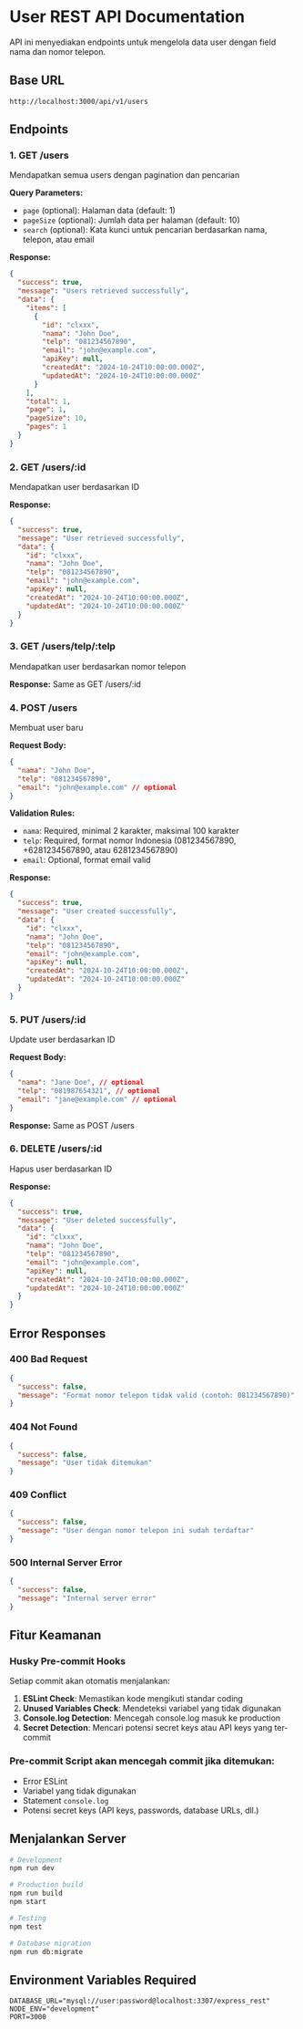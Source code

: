 # User REST API Documentation

API ini menyediakan endpoints untuk mengelola data user dengan field nama dan nomor telepon.

## Base URL

```
http://localhost:3000/api/v1/users
```

## Endpoints

### 1. GET /users

Mendapatkan semua users dengan pagination dan pencarian

**Query Parameters:**

- `page` (optional): Halaman data (default: 1)
- `pageSize` (optional): Jumlah data per halaman (default: 10)
- `search` (optional): Kata kunci untuk pencarian berdasarkan nama, telepon, atau email

**Response:**

```json
{
  "success": true,
  "message": "Users retrieved successfully",
  "data": {
    "items": [
      {
        "id": "clxxx",
        "nama": "John Doe",
        "telp": "081234567890",
        "email": "john@example.com",
        "apiKey": null,
        "createdAt": "2024-10-24T10:00:00.000Z",
        "updatedAt": "2024-10-24T10:00:00.000Z"
      }
    ],
    "total": 1,
    "page": 1,
    "pageSize": 10,
    "pages": 1
  }
}
```

### 2. GET /users/:id

Mendapatkan user berdasarkan ID

**Response:**

```json
{
  "success": true,
  "message": "User retrieved successfully",
  "data": {
    "id": "clxxx",
    "nama": "John Doe",
    "telp": "081234567890",
    "email": "john@example.com",
    "apiKey": null,
    "createdAt": "2024-10-24T10:00:00.000Z",
    "updatedAt": "2024-10-24T10:00:00.000Z"
  }
}
```

### 3. GET /users/telp/:telp

Mendapatkan user berdasarkan nomor telepon

**Response:** Same as GET /users/:id

### 4. POST /users

Membuat user baru

**Request Body:**

```json
{
  "nama": "John Doe",
  "telp": "081234567890",
  "email": "john@example.com" // optional
}
```

**Validation Rules:**

- `nama`: Required, minimal 2 karakter, maksimal 100 karakter
- `telp`: Required, format nomor Indonesia (081234567890, +6281234567890, atau 6281234567890)
- `email`: Optional, format email valid

**Response:**

```json
{
  "success": true,
  "message": "User created successfully",
  "data": {
    "id": "clxxx",
    "nama": "John Doe",
    "telp": "081234567890",
    "email": "john@example.com",
    "apiKey": null,
    "createdAt": "2024-10-24T10:00:00.000Z",
    "updatedAt": "2024-10-24T10:00:00.000Z"
  }
}
```

### 5. PUT /users/:id

Update user berdasarkan ID

**Request Body:**

```json
{
  "nama": "Jane Doe", // optional
  "telp": "081987654321", // optional
  "email": "jane@example.com" // optional
}
```

**Response:** Same as POST /users

### 6. DELETE /users/:id

Hapus user berdasarkan ID

**Response:**

```json
{
  "success": true,
  "message": "User deleted successfully",
  "data": {
    "id": "clxxx",
    "nama": "John Doe",
    "telp": "081234567890",
    "email": "john@example.com",
    "apiKey": null,
    "createdAt": "2024-10-24T10:00:00.000Z",
    "updatedAt": "2024-10-24T10:00:00.000Z"
  }
}
```

## Error Responses

### 400 Bad Request

```json
{
  "success": false,
  "message": "Format nomor telepon tidak valid (contoh: 081234567890)"
}
```

### 404 Not Found

```json
{
  "success": false,
  "message": "User tidak ditemukan"
}
```

### 409 Conflict

```json
{
  "success": false,
  "message": "User dengan nomor telepon ini sudah terdaftar"
}
```

### 500 Internal Server Error

```json
{
  "success": false,
  "message": "Internal server error"
}
```

## Fitur Keamanan

### Husky Pre-commit Hooks

Setiap commit akan otomatis menjalankan:

1. **ESLint Check**: Memastikan kode mengikuti standar coding
2. **Unused Variables Check**: Mendeteksi variabel yang tidak digunakan
3. **Console.log Detection**: Mencegah console.log masuk ke production
4. **Secret Detection**: Mencari potensi secret keys atau API keys yang ter-commit

### Pre-commit Script akan mencegah commit jika ditemukan:

- Error ESLint
- Variabel yang tidak digunakan
- Statement `console.log`
- Potensi secret keys (API keys, passwords, database URLs, dll.)

## Menjalankan Server

```bash
# Development
npm run dev

# Production build
npm run build
npm start

# Testing
npm test

# Database migration
npm run db:migrate
```

## Environment Variables Required

```env
DATABASE_URL="mysql://user:password@localhost:3307/express_rest"
NODE_ENV="development"
PORT=3000
```
